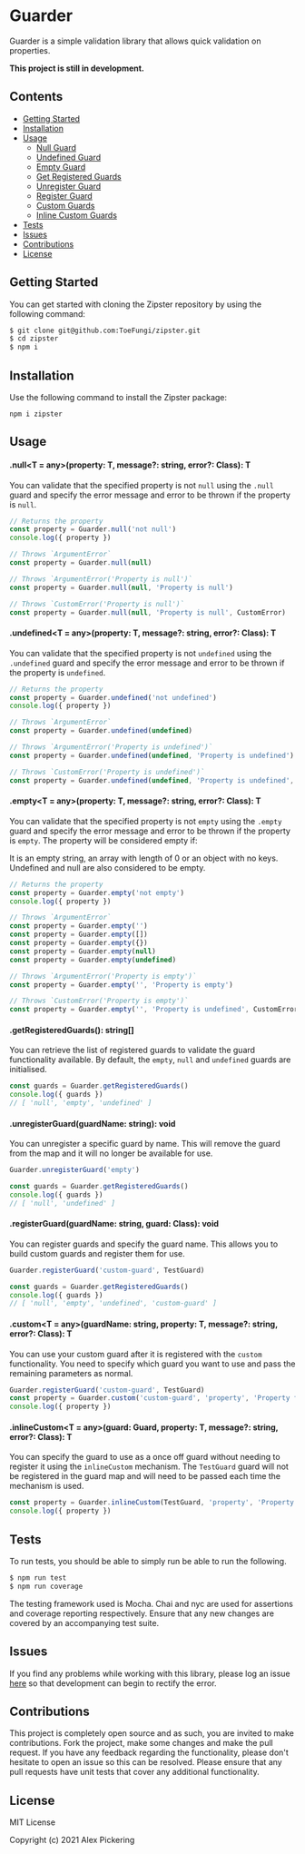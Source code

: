 # Guarder

Guarder is a simple validation library that allows quick validation on properties.

**This project is still in development.**

## Contents

- [Getting Started](#getting-started)
- [Installation](#installation)
- [Usage](#usage)
    - [Null Guard](#nullt--anyproperty-t-message-string-error-classerror-t)
    - [Undefined Guard](#undefinedt--anyproperty-t-message-string-error-classerror-t)
    - [Empty Guard](#emptyt--anyproperty-t-message-string-error-classerror-t)
    - [Get Registered Guards](#getregisteredguards-string)
    - [Unregister Guard](#unregisterguardguardname-string-void)
    - [Register Guard](#registerguardguardname-string-guard-classguard-void)
    - [Custom Guards](#customt--anyguardname-string-property-t-message-string-error-classerror-t)
    - [Inline Custom Guards](#inlinecustomt--anyguard-guard-property-t-message-string-error-classerror-t)
- [Tests](#tests)
- [Issues](#issues)
- [Contributions](#contributions)
- [License](#license)

## Getting Started

You can get started with cloning the Zipster repository by using the following command:

```bash
$ git clone git@github.com:ToeFungi/zipster.git
$ cd zipster
$ npm i
```

## Installation

Use the following command to install the Zipster package:

```
npm i zipster
```

## Usage

#### .null<T = any>(property: T, message?: string, error?: Class<Error>): T

You can validate that the specified property is not `null` using the `.null` guard and specify the error message and
error to be thrown if the property is `null`.

```typescript
// Returns the property
const property = Guarder.null('not null')
console.log({ property })

// Throws `ArgumentError`
const property = Guarder.null(null)

// Throws `ArgumentError('Property is null')`
const property = Guarder.null(null, 'Property is null')

// Throws `CustomError('Property is null')`
const property = Guarder.null(null, 'Property is null', CustomError)
```

#### .undefined<T = any>(property: T, message?: string, error?: Class<Error>): T

You can validate that the specified property is not `undefined` using the `.undefined` guard and specify the error
message and error to be thrown if the property is `undefined`.

```typescript
// Returns the property
const property = Guarder.undefined('not undefined')
console.log({ property })

// Throws `ArgumentError`
const property = Guarder.undefined(undefined)

// Throws `ArgumentError('Property is undefined')`
const property = Guarder.undefined(undefined, 'Property is undefined')

// Throws `CustomError('Property is undefined')`
const property = Guarder.undefined(undefined, 'Property is undefined', CustomError)
```

#### .empty<T = any>(property: T, message?: string, error?: Class<Error>): T

You can validate that the specified property is not `empty` using the `.empty` guard and specify the error message and
error to be thrown if the property is `empty`. The property will be considered empty if:

It is an empty string, an array with length of 0 or an object with no keys. Undefined and null are also considered to be
empty.

```typescript
// Returns the property
const property = Guarder.empty('not empty')
console.log({ property })

// Throws `ArgumentError`
const property = Guarder.empty('')
const property = Guarder.empty([])
const property = Guarder.empty({})
const property = Guarder.empty(null)
const property = Guarder.empty(undefined)

// Throws `ArgumentError('Property is empty')`
const property = Guarder.empty('', 'Property is empty')

// Throws `CustomError('Property is empty')`
const property = Guarder.empty('', 'Property is undefined', CustomError)
```

#### .getRegisteredGuards(): string[]

You can retrieve the list of registered guards to validate the guard functionality available. By default, the `empty`,
`null` and `undefined` guards are initialised.

```typescript
const guards = Guarder.getRegisteredGuards()
console.log({ guards })
// [ 'null', 'empty', 'undefined' ]
```

#### .unregisterGuard(guardName: string): void

You can unregister a specific guard by name. This will remove the guard from the map and it will no longer be available
for use.

```typescript
Guarder.unregisterGuard('empty')

const guards = Guarder.getRegisteredGuards()
console.log({ guards })
// [ 'null', 'undefined' ]
```

#### .registerGuard(guardName: string, guard: Class<Guard>): void

You can register guards and specify the guard name. This allows you to build custom guards and register them for use.

```typescript
Guarder.registerGuard('custom-guard', TestGuard)

const guards = Guarder.getRegisteredGuards()
console.log({ guards })
// [ 'null', 'empty', 'undefined', 'custom-guard' ]
```

#### .custom<T = any>(guardName: string, property: T, message?: string, error?: Class<Error>): T

You can use your custom guard after it is registered with the `custom` functionality. You need to specify which guard
you want to use and pass the remaining parameters as normal.

```typescript
Guarder.registerGuard('custom-guard', TestGuard)
const property = Guarder.custom('custom-guard', 'property', 'Property failed validation', CustomError)
console.log({ property })
```

#### .inlineCustom<T = any>(guard: Guard, property: T, message?: string, error?: Class<Error>): T

You can specify the guard to use as a once off guard without needing to register it using the `inlineCustom` mechanism.
The `TestGuard` guard will not be registered in the guard map and will need to be passed each time the mechanism is
used.

```typescript
const property = Guarder.inlineCustom(TestGuard, 'property', 'Property failed validation', CustomError)
console.log({ property })
```

## Tests

To run tests, you should be able to simply run be able to run the following.

```bash
$ npm run test
$ npm run coverage
```

The testing framework used is Mocha. Chai and nyc are used for assertions and coverage reporting respectively. Ensure
that any new changes are covered by an accompanying test suite.

## Issues

If you find any problems while working with this library, please log an issue
[here](https://github.com/ToeFungi/zipster/issues) so that development can begin to rectify the error.

## Contributions

This project is completely open source and as such, you are invited to make contributions. Fork the project, make some
changes and make the pull request. If you have any feedback regarding the functionality, please don't hesitate to open
an issue so this can be resolved. Please ensure that any pull requests have unit tests that cover any additional
functionality.

## License

MIT License

Copyright (c) 2021 Alex Pickering
